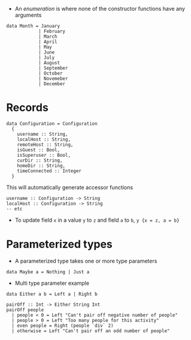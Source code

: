 * An *enumeration* is where none of the constructor functions have any arguments
```
data Month = January
			| February
			| March
			| April
			| May
			| June
			| July
			| August
			| September
			| October
			| Novemeber
			| December
```
# Records
```
data Configuration = Configuration
  {
    username :: String,
	localHost :: String,
	remoteHost :: String,
	isGuest :: Bool,
	isSuperuser :: Bool,
	curDir :: String,
	homeDir :: String,
	timeConnected :: Integer
  }
```
This will automatically generate accessor functions
```
username :: Configuration -> String
localHost :: Configuration -> String
-- etc
```
* To update field `x` in a value `y` to `z` and field `a` to `b`, `y {x = z, a
	= b}`
# Parameterized types
* A parameterized type takes one or more type parameters
```
data Maybe a = Nothing | Just a
```
* Multi type parameter example
```
data Either a b = Left a | Right b

pairOff :: Int -> Either String Int
pairOff people
  | people < 0 = Left "Can't pair off negative number of people"
  | people > 0 = Left "Too many people for this activity"
  | even people = Right (people `div` 2)
  | otherwise = Left "Can't pair off an odd number of people"
```
